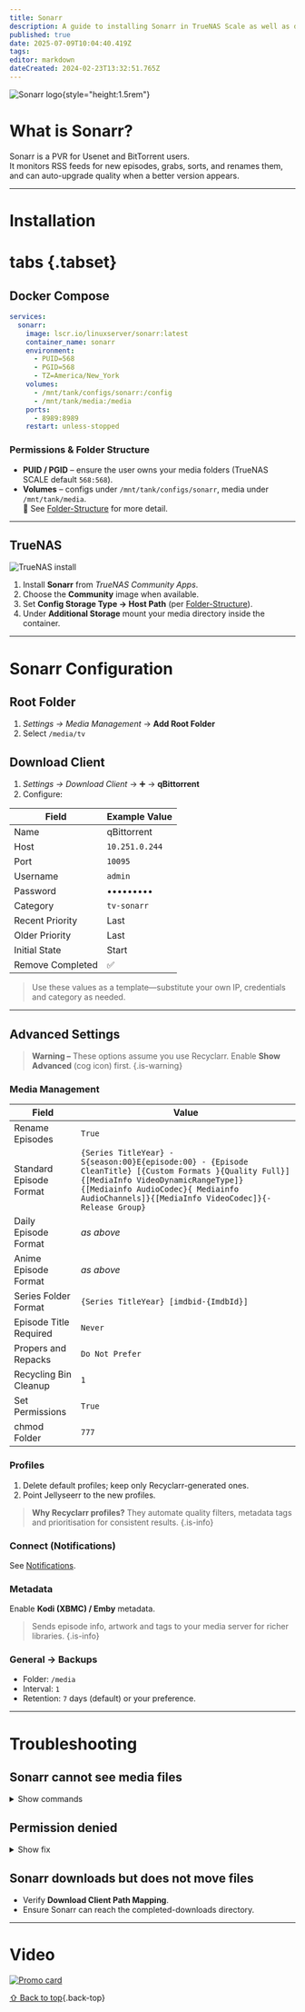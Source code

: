 ```yaml
---
title: Sonarr
description: A guide to installing Sonarr in TrueNAS Scale as well as docker via compose
published: true
date: 2025-07-09T10:04:40.419Z
tags: 
editor: markdown
dateCreated: 2024-02-23T13:32:51.765Z
---
```


![Sonarr logo](/sonarr.png){style="height:1.5rem"}

# What is Sonarr?

Sonarr is a PVR for Usenet and BitTorrent users.<br>
It monitors RSS feeds for new episodes, grabs, sorts, and renames them, and can auto-upgrade quality when a better version appears.

---

# Installation

# tabs {.tabset}

## Docker Compose
```yaml
services:
  sonarr:
    image: lscr.io/linuxserver/sonarr:latest
    container_name: sonarr
    environment:
      - PUID=568
      - PGID=568
      - TZ=America/New_York
    volumes:
      - /mnt/tank/configs/sonarr:/config
      - /mnt/tank/media:/media
    ports:
      - 8989:8989
    restart: unless-stopped
```
### Permissions & Folder Structure

* **PUID / PGID** – ensure the user owns your media folders (TrueNAS SCALE default `568:568`).
* **Volumes** – configs under `/mnt/tank/configs/sonarr`, media under `/mnt/tank/media`.<br>
  📌 See [Folder-Structure](/Folder-Structure) for more detail.

---

## TrueNAS

![TrueNAS install](/screen_shot_2023-12-08_at_3.04.39_pm.png)

1. Install **Sonarr** from *TrueNAS Community Apps*.
2. Choose the **Community** image when available.
3. Set **Config Storage Type → Host Path** (per [Folder-Structure](/Folder-Structure)).
4. Under **Additional Storage** mount your media directory inside the container.

---

# Sonarr Configuration

## Root Folder

1. *Settings → Media Management* → **Add Root Folder**
2. Select `/media/tv`

## Download Client

1. *Settings → Download Client* → ➕ → **qBittorrent**
2. Configure:

| Field            | Example Value  |
| ---------------- | -------------- |
| Name             | qBittorrent    |
| Host             | `10.251.0.244` |
| Port             | `10095`        |
| Username         | `admin`        |
| Password         | •••••••••      |
| Category         | `tv-sonarr`    |
| Recent Priority  | Last           |
| Older Priority   | Last           |
| Initial State    | Start          |
| Remove Completed | ✅              |

> Use these values as a template—substitute your own IP, credentials and category as needed.

---

## Advanced Settings

> **Warning –** These options assume you use Recyclarr. Enable **Show Advanced** (cog icon) first. {.is-warning}

### Media Management

| Field                   | Value                                                                                                                                                                                                                                  |
| ----------------------- | -------------------------------------------------------------------------------------------------------------------------------------------------------------------------------------------------------------------------------------- |
| Rename Episodes         | `True`                                                                                                                                                                                                                                 |
| Standard Episode Format | `{Series TitleYear} - S{season:00}E{episode:00} - {Episode CleanTitle} [{Custom Formats }{Quality Full}]{[MediaInfo VideoDynamicRangeType]}{[Mediainfo AudioCodec}{ Mediainfo AudioChannels]}{[MediaInfo VideoCodec]}{-Release Group}` |
| Daily Episode Format    | *as above*                                                                                                                                                                                                                             |
| Anime Episode Format    | *as above*                                                                                                                                                                                                                             |
| Series Folder Format    | `{Series TitleYear} [imdbid-{ImdbId}]`                                                                                                                                                                                                 |
| Episode Title Required  | `Never`                                                                                                                                                                                                                                |
| Propers and Repacks     | `Do Not Prefer`                                                                                                                                                                                                                        |
| Recycling Bin Cleanup   | `1`                                                                                                                                                                                                                                    |
| Set Permissions         | `True`                                                                                                                                                                                                                                 |
| chmod Folder            | `777`                                                                                                                                                                                                                                  |

### Profiles

1. Delete default profiles; keep only Recyclarr-generated ones.
2. Point Jellyseerr to the new profiles.

> **Why Recyclarr profiles?** They automate quality filters, metadata tags and prioritisation for consistent results. {.is-info}

### Connect (Notifications)

See [Notifications](/Notifications#radarrsonarrprowlarr).

### Metadata

Enable **Kodi (XBMC) / Emby** metadata.<br>

> Sends episode info, artwork and tags to your media server for richer libraries. {.is-info}

### General → Backups

* Folder: `/media`
* Interval: `1`
* Retention: `7` days (default) or your preference.

---

# Troubleshooting

## Sonarr cannot see media files

<details><summary>Show commands</summary>

```bash
ls -lah /mnt/tank/media/tv
chown -R 568:568 /mnt/tank/media/tv
```

</details>

## Permission denied

<details><summary>Show fix</summary>

```bash
chmod -R 770 /mnt/tank/media/tv
```

</details>

## Sonarr downloads but does not move files

* Verify **Download Client Path Mapping**.
* Ensure Sonarr can reach the completed-downloads directory.

---

# Video

[![Promo card](/2025-03-24-advanced-media-management-with-s-promo-card.png)](https://www.patreon.com/posts/advanced-media-124639393)

[⇧ Back to top](#what-is-sonarr){.back-top}